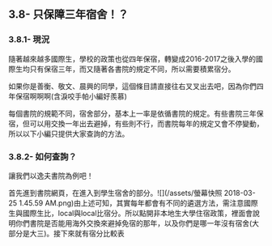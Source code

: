 ## 3.8- 只保障三年宿舍！？

### 3.8.1- 現況

隨著越來越多國際生，學校的政策也從四年保宿，轉變成2016-2017之後入學的國際生均只有保宿三年，而又隨著各書院的規定不同，所以需要積累宿分。

如果你是善衡、敬文、晨興的同學，這個條目請直接往右叉叉出去吧，因為你們四年保宿啊啊啊\(含淚咬手帕小編好羨慕\)

每個書院的規範不同，宿舍部分，基本上一率是依循書院的規定。有些書院三年保宿，但可以用交換一年出去避掉，有些則不行，而書院每年的規定又會不停變動，所以以下小編只提供大家查詢的方法。

### 3.8.2- 如何查詢？

讓我們以逸夫書院為例吧！

首先進到書院網頁，在進入到學生宿舍的部分。![](/assets/螢幕快照 2018-03-25 1.45.59 AM.png)由上述可知，其實每年都會有不同的遴選方法，需注意國際生與國際生比，local與local比宿分。所以點開非本地生大學住宿政策，裡面會說明你們書院是否能用海外交換來避掉免宿的那年，以及你們是哪一年沒有宿舍\(大部分是大三\)。接下來就有宿分比較表





